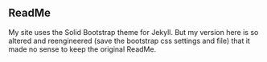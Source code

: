 ## ReadMe

My site uses the Solid Bootstrap theme for Jekyll. But my version here is so altered and reengineered (save the bootstrap css settings and file) that it made no sense to keep the original ReadMe.
